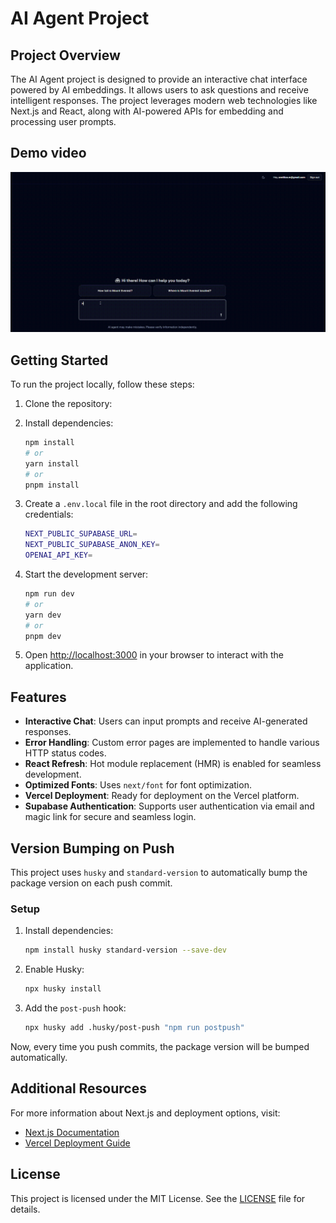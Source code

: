 # AI Agent Project

## Project Overview

The AI Agent project is designed to provide an interactive chat interface powered by AI embeddings. It allows users to ask questions and receive intelligent responses. The project leverages modern web technologies like Next.js and React, along with AI-powered APIs for embedding and processing user prompts.

## Demo video

![Demo Animation](public/demo_gif.gif)

## Getting Started

To run the project locally, follow these steps:

1. Clone the repository:

2. Install dependencies:

   ```bash
   npm install
   # or
   yarn install
   # or
   pnpm install
   ```

3. Create a `.env.local` file in the root directory and add the following credentials:

   ```bash
   NEXT_PUBLIC_SUPABASE_URL=
   NEXT_PUBLIC_SUPABASE_ANON_KEY=
   OPENAI_API_KEY=
   ```

4. Start the development server:

   ```bash
   npm run dev
   # or
   yarn dev
   # or
   pnpm dev
   ```

5. Open [http://localhost:3000](http://localhost:3000) in your browser to interact with the application.

## Features

- **Interactive Chat**: Users can input prompts and receive AI-generated responses.
- **Error Handling**: Custom error pages are implemented to handle various HTTP status codes.
- **React Refresh**: Hot module replacement (HMR) is enabled for seamless development.
- **Optimized Fonts**: Uses `next/font` for font optimization.
- **Vercel Deployment**: Ready for deployment on the Vercel platform.
- **Supabase Authentication**: Supports user authentication via email and magic link for secure and seamless login.

## Version Bumping on Push

This project uses `husky` and `standard-version` to automatically bump the package version on each push commit.

### Setup

1. Install dependencies:

   ```bash
   npm install husky standard-version --save-dev
   ```

2. Enable Husky:

   ```bash
   npx husky install
   ```

3. Add the `post-push` hook:

   ```bash
   npx husky add .husky/post-push "npm run postpush"
   ```

Now, every time you push commits, the package version will be bumped automatically.

## Additional Resources

For more information about Next.js and deployment options, visit:

- [Next.js Documentation](https://nextjs.org/docs)
- [Vercel Deployment Guide](https://nextjs.org/docs/app/building-your-application/deploying)

## License

This project is licensed under the MIT License. See the [LICENSE](LICENSE) file for details.
